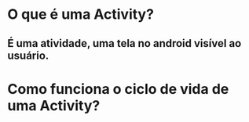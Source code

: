 # O que é uma Activity?
## É uma atividade, uma tela no android visível ao usuário.
#
# Como funciona o ciclo de vida de uma Activity?
